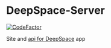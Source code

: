 # DeepSpace-Server
[![CodeFactor](https://www.codefactor.io/repository/github/deepspaceteam/deepspace-server/badge?style=plastic)](https://www.codefactor.io/repository/github/deepspaceteam/deepspace-server/)
<!--[![codebeat badge](https://codebeat.co/badges/github-com-deepspaceteam-deepspace-server-master)](https://codebeat.co/projects/github-com-deepspaceteam-deepspace-server-master)-->
Site and [api for DeepSpace](https://rocky-scrubland-09899.herokuapp.com/) app
